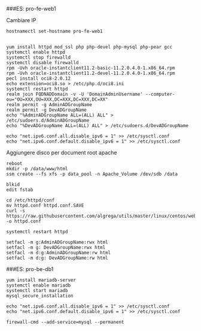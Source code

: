 ###ES: pro-fe-web1

Cambiare IP

	hostnamectl set-hostname pro-fe-web1


	yum install httpd mod_ssl php php-devel php-mysql php-pear gcc
	systemctl enable httpd
	systemctl stop firewalld
	systemctl disable firewalld
	rpm -Uvh oracle-instantclient11.2-basic-11.2.0.4.0-1.x86_64.rpm
	rpm -Uvh oracle-instantclient11.2-devel-11.2.0.4.0-1.x86_64.rpm
	pecl install oci8-2.0.12
	echo extension=oci8.so > /etc/php.d/oci8.ini
	systemctl restart httpd
	realm join FQDNADDomain -v -U 'DomainAdminUsername' --computer-ou="OU=XXX,OU=XXX,DC=XXX,DC=XXX,DC=XX"
	realm permit -g AdminADGroupName
	realm permit -g DevADGroupName
	echo "%AdminADGroupName ALL=(ALL) ALL" > /etc/sudoers.d/AdminADGroupName
	echo "%DevADGroupName ALL=(ALL) ALL" > /etc/sudoers.d/DevADGroupName
	
	echo "net.ipv6.conf.all.disable_ipv6 = 1" >> /etc/sysctl.conf
	echo "net.ipv6.conf.default.disable_ipv6 = 1" >> /etc/sysctl.conf


Aggiungere disco per document root apache
	
	reboot
	mkdir -p /data/www/html
	ssm create --fs xfs -p data_pool -n Apache_Volume /dev/sdb /data
	
	blkid
	edit fstab
	
	cd /etc/httpd/conf
	mv httpd.conf httpd.conf.SAVE
	curl -s https://raw.githubusercontent.com/algrega/utils/master/linux/centos/web/httpd.conf -o httpd.conf
	
	systemctl restart httpd

	setfacl -m g:AdminADGroupName:rwx html
	setfacl -m g: DevADGroupName:rwx html
	setfacl -m d:g:AdminADGroupName:rw html
	setfacl -m d:g: DevADGroupName:rw html
	
	
###ES: pro-be-db1

	yum install mariadb-server
	systemctl enable mariadb
	systemctl start mariadb
	mysql_secure_installation
	
	echo "net.ipv6.conf.all.disable_ipv6 = 1" >> /etc/sysctl.conf
	echo "net.ipv6.conf.default.disable_ipv6 = 1" >> /etc/sysctl.conf
	
	firewall-cmd --add-service=mysql --permanent